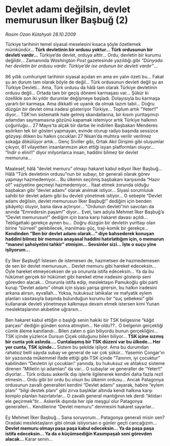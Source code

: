 # Devlet adamı değilsin, devlet memurusun İlker Başbuğ (2)

*Rasim Ozan Kütahyalı 28.10.2009*

<div class="taraf_structure_2col_1zq">
<div class="margen_n">



 <p>Türkiye tarihinin temel siyasal meselesini kısaca şöyle özetlemek mümkündür...<b> Türk devletinin bir ordusu yoktur... Türk ordusunun bir devleti vardır...</b> Türkiye’de devlet, orduya aittir... Ordu, devletin bir kurumu değildir... Zamanında <i>Washington Post</i> gazetesinde yazıldığı gibi <i>“Dünyada her devletin bir ordusu vardır. Türkiye’de ise ordunun bir devleti vardır”</i>... <br/><br/>86 yıllık cumhuriyet tarihinin siyasal açıdan en ama en yalın özeti bu... Fakat şu an durum tam olarak böyle de değil... Türk ordusunun devleti değil şu an Türkiye Devleti... Ama, Türk ordusu da hâlâ tam olarak Türkiye devletinin ordusu değil... Ortada tam bir geçiş dönemi karmaşası var... Şükür ki özellikle son iki yıldır durumlar değişmeye başladı. Dolayısıyla bu karmaşa yararlı bir karmaşa. Ama dikkatli ve uyanık da olmak lazım tabii... Doğru düzgün bir devlet olma iradesi gösteriyor Türkiye... Toplum artık “Yeter!!” diyor... TSK’nın sistematik hale gelmiş skandallarına, bir kısım yurttaşımızı adamdan saymamasına gözünü kapamak istemiyor artık Türkiye halkının çoğunluğu... 27 Mayıs’ta alçak bir darbe ile indirilen Başbakan Menderes asılırken tek bir gösteri yapmayan, evinde oturup radyo başında sessizce gözyaşı döken bu halkın çocukları 27 Nisan’da muhtıra verilir verilmez sokağa dökülüyor artık... Genç Siviller gibi, Ortak Akıl Girişimi gibi oluşumlar çıkıyor, 81 vilayetten insanlarımızın akın ettiği isyan platformları oluyor... “İndir o elini!!” diyor milyonlarca insan, haddini bilmez bir devlet memuruna... <br/><br/>Maalesef, hâlâ “devlet memuru” olmayı hakaret kabul ediyor İlker Başbuğ... Hâlâ “Türk devletinin ordusu”nun bir subayı, bir generali olarak görev yapmayı hazmedemiyor... Bu ülkenin seçilmiş başbakanı karşısında “Hazır ol!” vaziyetine geçmeyi hazmedemiyor... İtaat etmek zorunda olduğu başbakan gibi “devlet adamı” olarak anılmak istiyor... Siyasi sorumluluk sahibi bir devlet adamı gibi bu devleti yönetmek istiyor... O sebeple “Devlet adamı değilsin, devlet memurusun İlker Başbuğ!” dediğim için benden şikâyetçi oluyor, bana dava açtırıyor... “Ordunun devleti”nin savcıları da anında “Emredersin paşam!” diyor... Evet, tam adıyla Mehmet İlker Başbuğ’a “Devlet memurusun!” dediğim için bana karşı hakaret davası açıldı... Tebligattaki gerekçe aynen bu... Doğru düzgün bir devletin yurttaşı olan birine “sürreel” gelebilecek, inanılması güç, traji-komik bir gerekçe...<b> Kendinden “Ben bir devlet adamı olarak...” diye bahsederek konuşan haddini bilmez bir memura anayasal haddini hatırlattığım için, o memurun “manevi şahsiyetini tahkir” etmişim... Sevsinler sizi... İşte o suçu yine işliyorum...</b> <br/><br/>Ey İlker Başbuğ!! İstesen de istemesen de, hazmetsen de hazmedemesen de sen bir devlet memurusun... Devlet memuru gibi hareket edeceksin... Öyle hareket etmeyeceksen de ya onurunla istifa edeceksin... Ya da bu hükümet gerçek bir hükümet gibi hareket etme iradesini gösterip seni görevden alacak... Onurunla istifa edip, meslektaşın Pamukoğlu gibi parti kurup “Devlet adamı” olmak için siyasi yarışa girersin, bu halkın iradesini arkana alırsın, eyvallah... Yoksa, hukuksuz lahikalar ve mafyatik eylem planları vasıtasıyla başında bulunduğun kurumu bir “suç şebekesi” gibi kullanarak devleti yönetmeye kalkmaya devam etmek istersen kimi Yunan meslektaşlarının akıbetine uğrarsın... <br/><br/>Ben hakaret kabul ettiğin o başlığı senin hakiki bir TSK belgesine “kâğıt parçası” dediğin günden sonra atmıştım... Ne oldu??.. O belgenin gerçekliği cümle âleme kanıtlandı... Bilen zaten o gün biliyordu bunun gerçekliğini... TSK içinde yüzlerce Dursun Çiçek olduğunu bilen biliyor... <b>TSK içine sızmış bir cunta yok aslında.... Cuntalaşmış bir TSK düzeni var bu ülkede... Her yer cunta, TSK içinde... </b>Sistem bu şekilde işliyor. Ama bu durumdan rahatsız belli sayıda subay ve general de var çok şükür... Yasemin Çongar’ın bir yazısında mükemmel ifade ettiği gibi TSK içinde “Tanırım, iyi çocuktur” kabilinden “Devletin iyi çocukları” yanında, bu hukuksuz ve ahlaksız sisteme direnen “Milletin iyi adamları” da var... O subaylar ve generaller de “Yeter!!” diyorlar... Türk ordusu askerlik dışı işlerle ilgilenerek kendini daha fazla rezil etmesin... Ordu gibi bir ordu bu olsun bu ülkenin ordusu... Ancak Patagonya ordusunun zavallı generalleri kendini “Devlet adamı” sayarak, habire “eylem planı” “bilgi destek planı” gibi zırva başlıklar altında kendi halkına karşı komplo planları hazırlatırlar... O zavallı general mantığının tek derdi “iktidarı ele geçirmek”tir... Askerlik dışında her işle meşgul olur Patagonya generalleri... Kendilerine “Devlet memuru” denmesini hakaret sayarlar... <br/><br/>Ey Mehmet İlker Başbuğ... Sana soruyorum... Patagonya generali misin sen? Oradaki meslektaşların gibi olmak istiyorsan o günler geçti cancağızım... <b>Devlet memuru olmayı paşa paşa kabul edeceksin... Ya da paşa paşa istifa edeceksin... Ya da o küçümsediğin Kasımpaşalı seni görevden alacak... </b>Karar senin...</p>
<br/>
<br/>
<br/>



<br/>


<div id="taraf_not">
</div>

</div>


</div>
